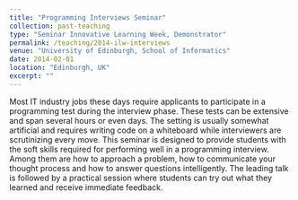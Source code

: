 ```yaml
---
title: "Programming Interviews Seminar"
collection: past-teaching
type: "Seminar Innovative Learning Week, Demonstrator"
permalink: /teaching/2014-ilw-interviews
venue: "University of Edinburgh, School of Informatics"
date: 2014-02-01
location: "Edinburgh, UK"
excerpt: ""
---
```


Most IT industry jobs these days require applicants to participate in a
programming test during the interview phase. These tests can be extensive and
span several hours or even days. The setting is usually somewhat artificial and
requires writing code on a whiteboard while interviewers are scrutinizing every
move. This seminar is designed to provide students with the soft skills
required for performing well in a programming interview. Among them are how to
approach a problem, how to communicate your thought process and how to answer
questions intelligently. The leading talk is followed by a practical session
where students can try out what they learned and receive immediate feedback.
